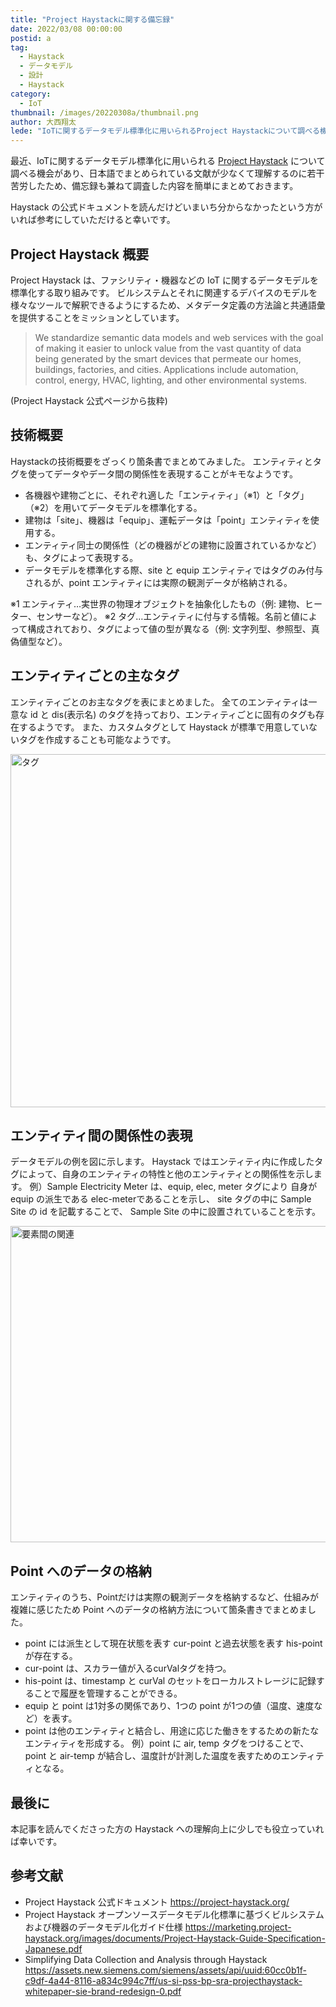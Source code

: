 ```yaml
---
title: "Project Haystackに関する備忘録"
date: 2022/03/08 00:00:00
postid: a
tag:
  - Haystack
  - データモデル
  - 設計
  - Haystack
category:
  - IoT
thumbnail: /images/20220308a/thumbnail.png
author: 大西翔太
lede: "IoTに関するデータモデル標準化に用いられるProject Haystackについて調べる機会があり、日本語でまとめられている文献が少なくて理解するのに若干苦労したため、備忘録も兼ねて調査した内容を簡単にまとめておきます。Project Haystack は、ファシリティ・機器などの IoT に関するデータモデルを標準化する取り組みです。ビルシステムとそれに関連するデバイスのモデルを様々なツールで解釈できるようにするため..."
---
```


最近、IoTに関するデータモデル標準化に用いられる [Project Haystack](https://project-haystack.org/) について調べる機会があり、日本語でまとめられている文献が少なくて理解するのに若干苦労したため、備忘録も兼ねて調査した内容を簡単にまとめておきます。

Haystack の公式ドキュメントを読んだけどいまいち分からなかったという方がいれば参考にしていただけると幸いです。

## Project Haystack 概要
Project Haystack は、ファシリティ・機器などの IoT に関するデータモデルを標準化する取り組みです。
ビルシステムとそれに関連するデバイスのモデルを様々なツールで解釈できるようにするため、メタデータ定義の方法論と共通語彙を提供することをミッションとしています。

> We standardize semantic data models and web services with the goal of making it easier to unlock value from the vast quantity of data being generated by the smart devices that permeate our homes, buildings, factories, and cities.
Applications include automation, control, energy, HVAC, lighting, and other environmental systems.

(Project Haystack 公式ページから抜粋)

## 技術概要
Haystackの技術概要をざっくり箇条書でまとめてみました。
エンティティとタグを使ってデータやデータ間の関係性を表現することがキモなようです。

- 各機器や建物ごとに、それぞれ適した「エンティティ」（※1）と「タグ」（※2）を用いてデータモデルを標準化する。
- 建物は「site」、機器は「equip」、運転データは「point」エンティティを使用する。
- エンティティ同士の関係性（どの機器がどの建物に設置されているかなど）も、タグによって表現する。
- データモデルを標準化する際、site と equip エンティティではタグのみ付与されるが、point エンティティには実際の観測データが格納される。

※1 エンティティ…実世界の物理オブジェクトを抽象化したもの（例: 建物、ヒーター、センサーなど）。
※2 タグ…エンティティに付与する情報。名前と値によって構成されており、タグによって値の型が異なる（例: 文字列型、参照型、真偽値型など）。

## エンティティごとの主なタグ
エンティティごとのお主なタグを表にまとめました。
全てのエンティティは一意な id と dis(表示名) のタグを持っており、エンティティごとに固有のタグも存在するようです。
また、カスタムタグとして Haystack が標準で用意していないタグを作成することも可能なようです。

<img src="/images/20220308a/タグ.png" alt="タグ" width="1200" height="565" loading="lazy">

## エンティティ間の関係性の表現
データモデルの例を図に示します。
Haystack ではエンティティ内に作成したタグによって、自身のエンティティの特性と他のエンティティとの関係性を示します。
例）Sample Electricity Meter は、equip, elec, meter タグにより 自身が equip の派生である elec-meterであることを示し、 site タグの中に Sample Site の id を記載することで、 Sample Site の中に設置されていることを示す。

<img src="/images/20220308a/要素間の関連.png" alt="要素間の関連" width="1200" height="506" loading="lazy">

## Point へのデータの格納
エンティティのうち、Pointだけは実際の観測データを格納するなど、仕組みが複雑に感じたため Point へのデータの格納方法について箇条書きでまとめました。

- point には派生として現在状態を表す cur-point と過去状態を表す his-point が存在する。
- cur-point は、スカラー値が入るcurValタグを持つ。
- his-point は、timestamp と curVal のセットをローカルストレージに記録することで履歴を管理することができる。
- equip と point は1対多の関係であり、1つの point が1つの値（温度、速度など）を表す。
- point は他のエンティティと結合し、用途に応じた働きをするための新たなエンティティを形成する。
例）point に air, temp タグをつけることで、 point と air-temp が結合し、温度計が計測した温度を表すためのエンティティとなる。

## 最後に

本記事を読んでくださった方の Haystack への理解向上に少しでも役立っていれば幸いです。

## 参考文献

- Project Haystack 公式ドキュメント
https://project-haystack.org/
- Project Haystack オープンソースデータモデル化標準に基づくビルシステムおよび機器のデータモデル化ガイド仕様
https://marketing.project-haystack.org/images/documents/Project-Haystack-Guide-Specification-Japanese.pdf
- Simplifying Data Collection and Analysis through Haystack
https://assets.new.siemens.com/siemens/assets/api/uuid:60cc0b1f-c9df-4a44-8116-a834c994c7ff/us-si-pss-bp-sra-projecthaystack-whitepaper-sie-brand-redesign-0.pdf

